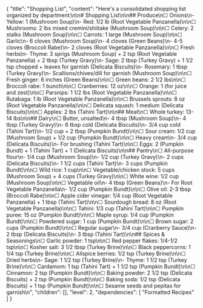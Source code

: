 {
  "title": "Shopping List",
  "content": "Here's a consolidated shopping list organized by department:\n\n# Shopping List\n\n## Produce\n☐ Onions\n- Yellow: 1 (Mushroom Soup)\n- Red: 1/2 lb (Root Vegetable Panzanella)\n\n☐ Mushrooms: 2 lbs mixed cremini/shiitake (Mushroom Soup)\n\n☐ Celery: 2 stalks (Mushroom Soup)\n\n☐ Carrots: 1 large (Mushroom Soup)\n\n☐ Garlic\n- 6 cloves (Mushroom Soup)\n- 4 cloves (Green Beans)\n- 4-5 cloves (Broccoli Rabe)\n- 2 cloves (Root Vegetable Panzanella)\n\n☐ Fresh herbs\n- Thyme: 3 sprigs (Mushroom Soup) + 2 tsp (Root Vegetable Panzanella) + 2 tbsp (Turkey Gravy)\n- Sage: 2 tbsp (Turkey Gravy) + 1 1/2 tsp chopped + leaves for garnish (Delicata Biscuits)\n- Rosemary: 1 tbsp (Turkey Gravy)\n- Scallions/chives/dill for garnish (Mushroom Soup)\n\n☐ Fresh ginger: 6 inches (Green Beans)\n\n☐ Green beans: 2 1/2 lbs\n\n☐ Broccoli rabe: 1 bunch\n\n☐ Cranberries: 12 oz\n\n☐ Orange: 1 (for juice and zest)\n\n☐ Parsnips: 1 1/2 lbs (Root Vegetable Panzanella)\n\n☐ Rutabaga: 1 lb (Root Vegetable Panzanella)\n\n☐ Brussels sprouts: 8 oz (Root Vegetable Panzanella)\n\n☐ Delicata squash: 1 medium (Delicata Biscuits)\n\n☐ Apples: 2 lbs (Tahini Tart)\n\n## Meat\n☐ Whole turkey: 13-14 lbs\n\n## Dairy\n☐ Butter, unsalted\n- 4 tbsp (Mushroom Soup)\n- 4 tbsp (Turkey Gravy)\n- 6 tbsp cold (Delicata Biscuits)\n- 3/4 cup cold (Tahini Tart)\n- 1/2 cup + 2 tbsp (Pumpkin Bundt)\n\n☐ Sour cream: 1/2 cup (Mushroom Soup) + 1/2 cup (Pumpkin Bundt)\n\n☐ Heavy cream\n- 3/4 cup (Delicata Biscuits)\n- For brushing (Tahini Tart)\n\n☐ Eggs: 2 (Pumpkin Bundt) + 1 (Tahini Tart) + 1 (Delicata Biscuits)\n\n## Pantry\n☐ All-purpose flour\n- 1/4 cup (Mushroom Soup)\n- 1/2 cup (Turkey Gravy)\n- 2 cups (Delicata Biscuits)\n- 1 1/2 cups (Tahini Tart)\n- 3 cups (Pumpkin Bundt)\n\n☐ Wild rice: 1 cup\n\n☐ Vegetable/chicken stock: 5 cups (Mushroom Soup) + 4 cups (Turkey Gravy)\n\n☐ White wine: 1/2 cup (Mushroom Soup)\n\n☐ Vegetable oil\n- 4 tbsp (Green Beans)\n- For Root Vegetable Panzanella\n- 1/2 cup (Pumpkin Bundt)\n\n☐ Olive oil: 2-3 tbsp (Broccoli Rabe)\n\n☐ Apple cider vinegar: 1/4 cup (Root Vegetable Panzanella) + 1 tbsp (Tahini Tart)\n\n☐ Sourdough bread: 8 oz (Root Vegetable Panzanella)\n\n☐ Tahini: 1/3 cup (Tahini Tart)\n\n☐ Pumpkin puree: 15 oz (Pumpkin Bundt)\n\n☐ Maple syrup: 1/4 cup (Pumpkin Bundt)\n\n☐ Powdered sugar: 1 cup (Pumpkin Bundt)\n\n☐ Brown sugar: 2 cups (Pumpkin Bundt)\n\n☐ Regular sugar\n- 3/4 cup (Cranberry Sauce)\n- 2 tbsp (Delicata Biscuits)\n- 3 tbsp (Tahini Tart)\n\n## Spices & Seasonings\n☐ Garlic powder: 1 tsp\n\n☐ Red pepper flakes: 1/4-1/2 tsp\n\n☐ Kosher salt: 3 1/2 tbsp (Turkey Brine)\n\n☐ Black peppercorns: 1 1/4 tsp (Turkey Brine)\n\n☐ Allspice berries: 1/2 tsp (Turkey Brine)\n\n☐ Dried herbs\n- Sage: 1 1/2 tsp (Turkey Brine)\n- Thyme: 1 1/2 tsp (Turkey Brine)\n\n☐ Cardamom: 1 tsp (Tahini Tart) + 1 1/2 tsp (Pumpkin Bundt)\n\n☐ Cinnamon: 2 tsp (Pumpkin Bundt)\n\n☐ Baking powder: 2 1/2 tsp (Delicata Biscuits) + 2 tsp (Pumpkin Bundt)\n\n☐ Baking soda: 1/2 tsp (Delicata Biscuits) + 1 tsp (Pumpkin Bundt)\n\n☐ Sesame seeds and pepitas for garnish\n",
  "children": [],
  "level": 2,
  "dependencies": [
    "Formatted Recipes"
  ]
}